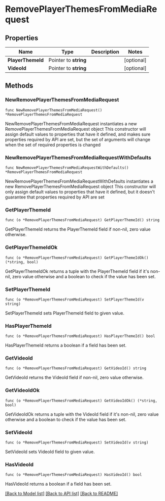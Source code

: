 # RemovePlayerThemesFromMediaRequest

## Properties

Name | Type | Description | Notes
------------ | ------------- | ------------- | -------------
**PlayerThemeId** | Pointer to **string** |  | [optional] 
**VideoId** | Pointer to **string** |  | [optional] 

## Methods

### NewRemovePlayerThemesFromMediaRequest

`func NewRemovePlayerThemesFromMediaRequest() *RemovePlayerThemesFromMediaRequest`

NewRemovePlayerThemesFromMediaRequest instantiates a new RemovePlayerThemesFromMediaRequest object
This constructor will assign default values to properties that have it defined,
and makes sure properties required by API are set, but the set of arguments
will change when the set of required properties is changed

### NewRemovePlayerThemesFromMediaRequestWithDefaults

`func NewRemovePlayerThemesFromMediaRequestWithDefaults() *RemovePlayerThemesFromMediaRequest`

NewRemovePlayerThemesFromMediaRequestWithDefaults instantiates a new RemovePlayerThemesFromMediaRequest object
This constructor will only assign default values to properties that have it defined,
but it doesn't guarantee that properties required by API are set

### GetPlayerThemeId

`func (o *RemovePlayerThemesFromMediaRequest) GetPlayerThemeId() string`

GetPlayerThemeId returns the PlayerThemeId field if non-nil, zero value otherwise.

### GetPlayerThemeIdOk

`func (o *RemovePlayerThemesFromMediaRequest) GetPlayerThemeIdOk() (*string, bool)`

GetPlayerThemeIdOk returns a tuple with the PlayerThemeId field if it's non-nil, zero value otherwise
and a boolean to check if the value has been set.

### SetPlayerThemeId

`func (o *RemovePlayerThemesFromMediaRequest) SetPlayerThemeId(v string)`

SetPlayerThemeId sets PlayerThemeId field to given value.

### HasPlayerThemeId

`func (o *RemovePlayerThemesFromMediaRequest) HasPlayerThemeId() bool`

HasPlayerThemeId returns a boolean if a field has been set.

### GetVideoId

`func (o *RemovePlayerThemesFromMediaRequest) GetVideoId() string`

GetVideoId returns the VideoId field if non-nil, zero value otherwise.

### GetVideoIdOk

`func (o *RemovePlayerThemesFromMediaRequest) GetVideoIdOk() (*string, bool)`

GetVideoIdOk returns a tuple with the VideoId field if it's non-nil, zero value otherwise
and a boolean to check if the value has been set.

### SetVideoId

`func (o *RemovePlayerThemesFromMediaRequest) SetVideoId(v string)`

SetVideoId sets VideoId field to given value.

### HasVideoId

`func (o *RemovePlayerThemesFromMediaRequest) HasVideoId() bool`

HasVideoId returns a boolean if a field has been set.


[[Back to Model list]](../README.md#documentation-for-models) [[Back to API list]](../README.md#documentation-for-api-endpoints) [[Back to README]](../README.md)


